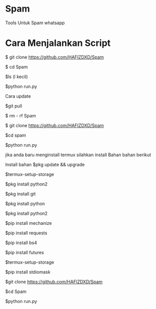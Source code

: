 # Spam
Tools Untuk Spam whatsapp


# Cara Menjalankan Script

$ git clone https://github.com/HAFIZDXD/Spam

$ cd Spam

$ls (l kecil)

$python run.py


Cara update

$git pull

$ rm - rf Spam

$ git clone https://github.com/HAFIZDXD/Spam

$cd spam

$python run.py




jika anda baru menginstall termux silahkan install
Bahan bahan berikut

Install bahan
$pkg update && upgrade

$termux-setup-storage

$pkg install python2

$pkg install git

$pkg install python

$pkg install python2

$pip install mechanize

$pip install requests

$pip install bs4

$pip install futures

$termux-setup-storage

$pip install stdiomask

$git clone https://github.com/HAFIZDXD/Spam

$cd Spam

$python run.py
